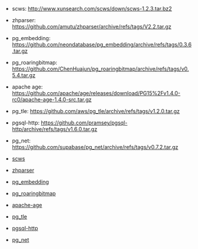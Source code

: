 
- scws: http://www.xunsearch.com/scws/down/scws-1.2.3.tar.bz2
- zhparser: https://github.com/amutu/zhparser/archive/refs/tags/V2.2.tar.gz
- pg_embedding: https://github.com/neondatabase/pg_embedding/archive/refs/tags/0.3.6.tar.gz
- pg_roaringbitmap: https://github.com/ChenHuajun/pg_roaringbitmap/archive/refs/tags/v0.5.4.tar.gz
- apache age: https://github.com/apache/age/releases/download/PG15%2Fv1.4.0-rc0/apache-age-1.4.0-src.tar.gz
- pg_tle: https://github.com/aws/pg_tle/archive/refs/tags/v1.2.0.tar.gz
- pgsql-http: https://github.com/pramsey/pgsql-http/archive/refs/tags/v1.6.0.tar.gz
- pg_net: https://github.com/supabase/pg_net/archive/refs/tags/v0.7.2.tar.gz


- [scws](http://www.xunsearch.com/scws/down/scws-1.2.3.tar.bz2)
- [zhparser](https://github.com/amutu/zhparser/archive/refs/tags/V2.2.tar.gz)
- [pg_embedding](https://github.com/neondatabase/pg_embedding/archive/refs/tags/0.3.6.tar.gz)
- [pg_roaringbitmap](https://github.com/ChenHuajun/pg_roaringbitmap/archive/refs/tags/v0.5.4.tar.gz)
- [apache-age](https://github.com/apache/age/releases/download/PG15%2Fv1.4.0-rc0/apache-age-1.4.0-src.tar.gz)
- [pg_tle](https://github.com/aws/pg_tle/archive/refs/tags/v1.2.0.tar.gz)
- [pgsql-http](https://github.com/pramsey/pgsql-http/archive/refs/tags/v1.6.0.tar.gz)
- [pg_net](https://github.com/supabase/pg_net/archive/refs/tags/v0.7.2.tar.gz)